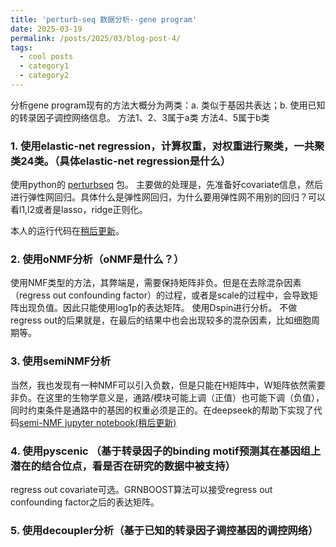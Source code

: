 ```yaml
---
title: 'perturb-seq 数据分析--gene program'
date: 2025-03-19
permalink: /posts/2025/03/blog-post-4/
tags:
  - cool posts
  - category1
  - category2
---
```



分析gene program现有的方法大概分为两类：a. 类似于基因共表达；b. 使用已知的转录因子调控网络信息。
方法1、2、3属于a类
方法4、5属于b类


### 1. 使用elastic-net regression，计算权重，对权重进行聚类，一共聚类24类。（具体elastic-net regression是什么）
使用python的 [perturbseq](https://github.com/klarman-cell-observatory/perturbseq) 包。
主要做的处理是，先准备好covariate信息，然后进行弹性网回归。具体什么是弹性网回归，为什么要用弹性网不用别的回归？可以看l1,l2或者是lasso，ridge正则化。

本人的运行代码在[稍后更新]()。

### 2. 使用oNMF分析（oNMF是什么？）
使用NMF类型的方法，其弊端是，需要保持矩阵非负。但是在去除混杂因素（regress out confounding factor）的过程，或者是scale的过程中，会导致矩阵出现负值。因此只能使用log1p的表达矩阵。
使用Dspin进行分析。
不做regress out的后果就是，在最后的结果中也会出现较多的混杂因素，比如细胞周期等。


### 3. 使用semiNMF分析
当然，我也发现有一种NMF可以引入负数，但是只能在H矩阵中，W矩阵依然需要非负。在这里的生物学意义是，通路/模块可能上调（正值）也可能下调（负值），同时约束条件是通路中的基因的权重必须是正的。在deepseek的帮助下实现了代码[semi-NMF jupyter notebook(稍后更新)]()


### 4. 使用pyscenic （基于转录因子的binding motif预测其在基因组上潜在的结合位点，看是否在研究的数据中被支持）
regress out covariate可选。GRNBOOST算法可以接受regress out confounding factor之后的表达矩阵。


### 5. 使用decoupler分析（基于已知的转录因子调控基因的调控网络）

